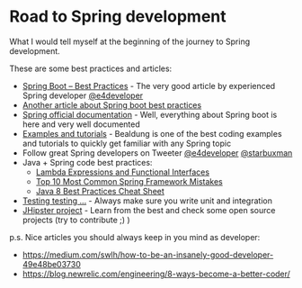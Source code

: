 # Road to Spring development

What I would tell myself at the beginning of the journey to Spring development.

These are some best practices and articles:

  * [Spring Boot – Best Practices](https://www.e4developer.com/2018/08/06/spring-boot-best-practices/) - The very good article by experienced Spring developer [@e4developer](https://twitter.com/e4developer)
  * [Another article about Spring boot best practices](https://www.endoflineblog.com/spring-best-practices)
  * [Spring official documentation](https://docs.spring.io/spring-boot/docs/current/reference/html/index.html) - Well, everything about Spring boot is here and very well documented
  * [Examples and tutorials](https://www.baeldung.com/) - Bealdung is one of the best coding examples and tutorials to quickly get familiar with any Spring topic
  * Follow great Spring developers on Tweeter [@e4developer](https://twitter.com/e4developer) [@starbuxman](https://twitter.com/starbuxman)
  * Java + Spring code best practices:
    * [Lambda Expressions and Functional Interfaces](https://www.baeldung.com/java-8-lambda-expressions-tips)
    * [Top 10 Most Common Spring Framework Mistakes](https://www.toptal.com/spring/top-10-most-common-spring-framework-mistakes)
    * [Java 8 Best Practices Cheat Sheet](https://jrebel.com/rebellabs/java-8-best-practices-cheat-sheet/)
  * [Testing testing ...](https://docs.spring.io/spring/docs/current/spring-framework-reference/testing.html) - Always make sure  you write unit and integration 
  * [JHipster project](https://www.jhipster.tech/) - Learn from the best and check some open source projects (try to contribute ;) ) 


p.s. Nice articles you should always keep in you mind as developer:
- https://medium.com/swlh/how-to-be-an-insanely-good-developer-49e48be03730
- https://blog.newrelic.com/engineering/8-ways-become-a-better-coder/
